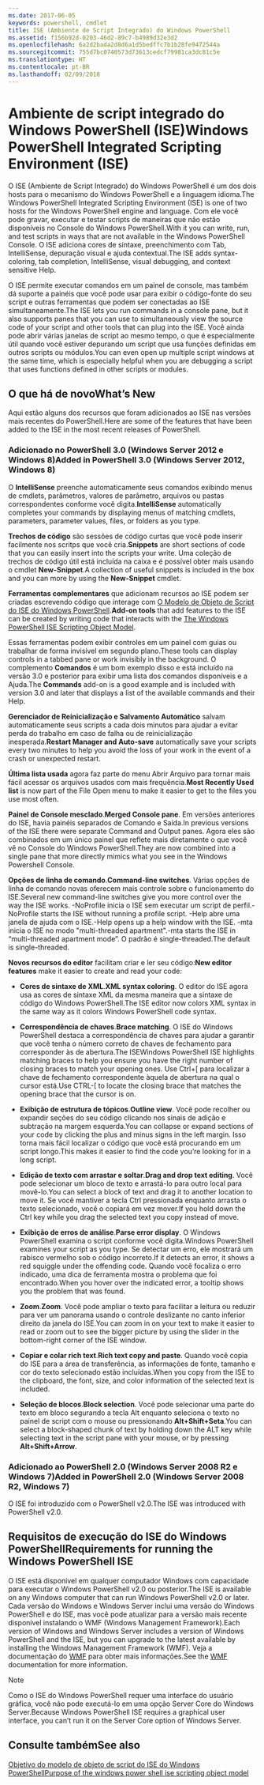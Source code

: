 ```yaml
---
ms.date: 2017-06-05
keywords: powershell, cmdlet
title: ISE (Ambiente de Script Integrado) do Windows PowerShell
ms.assetid: f156b92d-0203-46d2-89c7-b4989d32e3d2
ms.openlocfilehash: 6a2d2bada2d8d6a1d5bedffc7b1b28fe9472544a
ms.sourcegitcommit: 755d7bc0740573d73613cedcf79981ca3dc81c5e
ms.translationtype: HT
ms.contentlocale: pt-BR
ms.lasthandoff: 02/09/2018
---
```

# <a name="windows-powershell-integrated-scripting-environment-ise"></a><span data-ttu-id="86201-103">Ambiente de script integrado do Windows PowerShell (ISE)</span><span class="sxs-lookup"><span data-stu-id="86201-103">Windows PowerShell Integrated Scripting Environment (ISE)</span></span>

<span data-ttu-id="86201-104">O ISE (Ambiente de Script Integrado) do Windows PowerShell é um dos dois hosts para o mecanismo do Windows PowerShell e a linguagem idioma.</span><span class="sxs-lookup"><span data-stu-id="86201-104">The Windows PowerShell Integrated Scripting Environment (ISE) is one of two hosts for the Windows PowerShell engine and language.</span></span> <span data-ttu-id="86201-105">Com ele você pode gravar, executar e testar scripts de maneiras que não estão disponíveis no Console do Windows PowerShell.</span><span class="sxs-lookup"><span data-stu-id="86201-105">With it you can write, run, and test scripts in ways that are not available in the Windows PowerShell Console.</span></span> <span data-ttu-id="86201-106">O ISE adiciona cores de sintaxe, preenchimento com Tab, IntelliSense, depuração visual e ajuda contextual.</span><span class="sxs-lookup"><span data-stu-id="86201-106">The ISE adds syntax-coloring, tab completion, IntelliSense, visual debugging, and context sensitive Help.</span></span>

<span data-ttu-id="86201-107">O ISE permite executar comandos em um painel de console, mas também dá suporte a painéis que você pode usar para exibir o código-fonte do seu script e outras ferramentas que podem ser conectadas ao ISE simultaneamente.</span><span class="sxs-lookup"><span data-stu-id="86201-107">The ISE lets you run commands in a console pane, but it also supports panes that you can use to simultaneously view the source code of your script and other tools that can plug into the ISE.</span></span> <span data-ttu-id="86201-108">Você ainda pode abrir várias janelas de script ao mesmo tempo, o que é especialmente útil quando você estiver depurando um script que usa funções definidas em outros scripts ou módulos.</span><span class="sxs-lookup"><span data-stu-id="86201-108">You can even open up multiple script windows at the same time, which is especially helpful when you are debugging a script that uses functions defined in other scripts or modules.</span></span>

## <a name="whats-new"></a><span data-ttu-id="86201-109">O que há de novo</span><span class="sxs-lookup"><span data-stu-id="86201-109">What’s New</span></span>

<span data-ttu-id="86201-110">Aqui estão alguns dos recursos que foram adicionados ao ISE nas versões mais recentes do PowerShell.</span><span class="sxs-lookup"><span data-stu-id="86201-110">Here are some of the features that have been added to the ISE in the most recent releases of PowerShell.</span></span>

### <a name="added-in-powershell-30-windows-server-2012-windows-8"></a><span data-ttu-id="86201-111">Adicionado no PowerShell 3.0 (Windows Server 2012 e Windows 8)</span><span class="sxs-lookup"><span data-stu-id="86201-111">Added in PowerShell 3.0 (Windows Server 2012, Windows 8)</span></span>

<span data-ttu-id="86201-112">O **IntelliSense** preenche automaticamente seus comandos exibindo menus de cmdlets, parâmetros, valores de parâmetro, arquivos ou pastas correspondentes conforme você digita.</span><span class="sxs-lookup"><span data-stu-id="86201-112">**IntelliSense** automatically completes your commands by displaying menus of matching cmdlets, parameters, parameter values, files, or folders as you type.</span></span>

<span data-ttu-id="86201-113">**Trechos de código** são sessões de código curtas que você pode inserir facilmente nos scritps que você cria.</span><span class="sxs-lookup"><span data-stu-id="86201-113">**Snippets** are short sections of code that you can easily insert into the scripts your write.</span></span> <span data-ttu-id="86201-114">Uma coleção de trechos de código útil está incluída na caixa e é possível obter mais usando o cmdlet **New-Snippet**.</span><span class="sxs-lookup"><span data-stu-id="86201-114">A collection of useful snippets is included in the box and you can more by using the **New-Snippet** cmdlet.</span></span>

<span data-ttu-id="86201-115">**Ferramentas complementares** que adicionam recursos ao ISE podem ser criadas escrevendo código que interage com [O Modelo de Objeto de Script do ISE do Windows PowerShell](../../core-powershell/ise/The-ISE-Object-Model-Hierarchy.md).</span><span class="sxs-lookup"><span data-stu-id="86201-115">**Add-on tools** that add features to the ISE can be created by writing code that interacts with the [The Windows PowerShell ISE Scripting Object Model](../../core-powershell/ise/The-ISE-Object-Model-Hierarchy.md).</span></span>

<span data-ttu-id="86201-116">Essas ferramentas podem exibir controles em um painel com guias ou trabalhar de forma invisível em segundo plano.</span><span class="sxs-lookup"><span data-stu-id="86201-116">These tools can display controls in a tabbed pane or work invisibly in the background.</span></span> <span data-ttu-id="86201-117">O complemento **Comandos** é um bom exemplo disso e está incluído na versão 3.0 e posterior para exibir uma lista dos comandos disponíveis e a Ajuda.</span><span class="sxs-lookup"><span data-stu-id="86201-117">The **Commands** add-on is a good example and is included with version 3.0 and later that displays a list of the available commands and their Help.</span></span>

<span data-ttu-id="86201-118">**Gerenciador de Reinicialização e Salvamento Automático** salvam automaticamente seus scripts a cada dois minutos para ajudar a evitar perda do trabalho em caso de falha ou de reinicialização inesperada.</span><span class="sxs-lookup"><span data-stu-id="86201-118">**Restart Manager and Auto-save** automatically save your scripts every two minutes to help you avoid the loss of your work in the event of a crash or unexpected restart.</span></span>

<span data-ttu-id="86201-119">**Última lista usada** agora faz parte do menu Abrir Arquivo para tornar mais fácil acessar os arquivos usados com mais frequência.</span><span class="sxs-lookup"><span data-stu-id="86201-119">**Most Recently Used list** is now part of the File Open menu to make it easier to get to the files you use most often.</span></span>

<span data-ttu-id="86201-120">**Painel de Console mesclado**.</span><span class="sxs-lookup"><span data-stu-id="86201-120">**Merged Console pane**.</span></span> <span data-ttu-id="86201-121">Em versões anteriores do ISE, havia painéis separados de Comando e Saída.</span><span class="sxs-lookup"><span data-stu-id="86201-121">In previous versions of the ISE there were separate Command and Output panes.</span></span> <span data-ttu-id="86201-122">Agora eles são combinados em um único painel que reflete mais diretamente o que você vê no Console do Windows PowerShell.</span><span class="sxs-lookup"><span data-stu-id="86201-122">They are now combined into a single pane that more directly mimics what you see in the Windows Powershell Console.</span></span>

<span data-ttu-id="86201-123">**Opções de linha de comando**.</span><span class="sxs-lookup"><span data-stu-id="86201-123">**Command-line switches**.</span></span> <span data-ttu-id="86201-124">Várias opções de linha de comando novas oferecem mais controle sobre o funcionamento do ISE.</span><span class="sxs-lookup"><span data-stu-id="86201-124">Several new command-line switches give you more control over the way the ISE works.</span></span> <span data-ttu-id="86201-125">-NoProfile inicia o ISE sem executar um script de perfil.</span><span class="sxs-lookup"><span data-stu-id="86201-125">-NoProfile starts the ISE without running a profile script.</span></span> <span data-ttu-id="86201-126">-Help abre uma janela de ajuda com o ISE.</span><span class="sxs-lookup"><span data-stu-id="86201-126">-Help opens up a help window with the ISE.</span></span> <span data-ttu-id="86201-127">-mta inicia o ISE no modo "multi-threaded apartment".</span><span class="sxs-lookup"><span data-stu-id="86201-127">-mta starts the ISE in “multi-threaded apartment mode”.</span></span> <span data-ttu-id="86201-128">O padrão é single-threaded.</span><span class="sxs-lookup"><span data-stu-id="86201-128">The default is single-threaded.</span></span>

<span data-ttu-id="86201-129">**Novos recursos do editor** facilitam criar e ler seu código:</span><span class="sxs-lookup"><span data-stu-id="86201-129">**New editor features** make it easier to create and read your code:</span></span>

- <span data-ttu-id="86201-130">**Cores de sintaxe de XML**.</span><span class="sxs-lookup"><span data-stu-id="86201-130">**XML syntax coloring**.</span></span> <span data-ttu-id="86201-131">O editor do ISE agora usa as cores de sintaxe XML da mesma maneira que a sintaxe de código do Windows PowerShell.</span><span class="sxs-lookup"><span data-stu-id="86201-131">The ISE editor now colors XML syntax in the same way as it colors Windows PowerShell code syntax.</span></span>

- <span data-ttu-id="86201-132">**Correspondência de chaves**.</span><span class="sxs-lookup"><span data-stu-id="86201-132">**Brace matching**.</span></span> <span data-ttu-id="86201-133">O ISE do Windows PowerShell destaca a correspondência de chaves para ajudar a garantir que você tenha o número correto de chaves de fechamento para corresponder às de abertura.</span><span class="sxs-lookup"><span data-stu-id="86201-133">The ISEWindows PowerShell ISE highlights matching braces to help you ensure you have the right number of closing braces to match your opening ones.</span></span> <span data-ttu-id="86201-134">Use Ctrl+\[ para localizar a chave de fechamento correspondente àquela de abertura na qual o cursor está.</span><span class="sxs-lookup"><span data-stu-id="86201-134">Use CTRL-\[ to locate the closing brace that matches the opening brace that the cursor is on.</span></span>

- <span data-ttu-id="86201-135">**Exibição de estrutura de tópicos**.</span><span class="sxs-lookup"><span data-stu-id="86201-135">**Outline view**.</span></span> <span data-ttu-id="86201-136">Você pode recolher ou expandir seções do seu código clicando nos sinais de adição e subtração na margem esquerda.</span><span class="sxs-lookup"><span data-stu-id="86201-136">You can collapse or expand sections of your code by clicking the plus and minus signs in the left margin.</span></span> <span data-ttu-id="86201-137">Isso torna mais fácil localizar o código que você está procurando em um script longo.</span><span class="sxs-lookup"><span data-stu-id="86201-137">This makes it easier to find the code you’re looking for in a long script.</span></span>

- <span data-ttu-id="86201-138">**Edição de texto com arrastar e soltar**.</span><span class="sxs-lookup"><span data-stu-id="86201-138">**Drag and drop text editing**.</span></span> <span data-ttu-id="86201-139">Você pode selecionar um bloco de texto e arrastá-lo para outro local para movê-lo.</span><span class="sxs-lookup"><span data-stu-id="86201-139">You can select a block of text and drag it to another location to move it.</span></span> <span data-ttu-id="86201-140">Se você mantiver a tecla Ctrl pressionada enquanto arrasta o texto selecionado, você o copiará em vez mover.</span><span class="sxs-lookup"><span data-stu-id="86201-140">If you hold down the Ctrl key while you drag the selected text you copy instead of move.</span></span>

- <span data-ttu-id="86201-141">**Exibição de erros de análise**.</span><span class="sxs-lookup"><span data-stu-id="86201-141">**Parse error display**.</span></span> <span data-ttu-id="86201-142">O Windows PowerShell examina o script conforme você digita.</span><span class="sxs-lookup"><span data-stu-id="86201-142">Windows PowerShell examines your script as you type.</span></span> <span data-ttu-id="86201-143">Se detectar um erro, ele mostrará um rabisco vermelho sob o código incorreto.</span><span class="sxs-lookup"><span data-stu-id="86201-143">If it detects an error, it shows a red squiggle under the offending code.</span></span> <span data-ttu-id="86201-144">Quando você focaliza o erro indicado, uma dica de ferramenta mostra o problema que foi encontrado.</span><span class="sxs-lookup"><span data-stu-id="86201-144">When you hover over the indicated error, a tooltip shows you the problem that was found.</span></span>

- <span data-ttu-id="86201-145">**Zoom**.</span><span class="sxs-lookup"><span data-stu-id="86201-145">**Zoom**.</span></span> <span data-ttu-id="86201-146">Você pode ampliar o texto para facilitar a leitura ou reduzir para ver um panorama usando o controle deslizante no canto inferior direito da janela do ISE.</span><span class="sxs-lookup"><span data-stu-id="86201-146">You can zoom in on your text to make it easier to read or zoom out to see the bigger picture by using the slider in the bottom-right corner of the ISE window.</span></span>

- <span data-ttu-id="86201-147">**Copiar e colar rich text**.</span><span class="sxs-lookup"><span data-stu-id="86201-147">**Rich text copy and paste**.</span></span> <span data-ttu-id="86201-148">Quando você copia do ISE para a área de transferência, as informações de fonte, tamanho e cor do texto selecionado estão incluídas.</span><span class="sxs-lookup"><span data-stu-id="86201-148">When you copy from the ISE to the clipboard, the font, size, and color information of the selected text is included.</span></span>

- <span data-ttu-id="86201-149">**Seleção de blocos**.</span><span class="sxs-lookup"><span data-stu-id="86201-149">**Block selection**.</span></span> <span data-ttu-id="86201-150">Você pode selecionar uma parte do texto em bloco segurando a tecla Alt enquanto seleciona o texto no painel de script com o mouse ou pressionando **Alt+Shift+Seta**.</span><span class="sxs-lookup"><span data-stu-id="86201-150">You can select a block-shaped chunk of text by holding down the ALT key while selecting text in the script pane with your mouse, or by pressing **Alt+Shift+Arrow**.</span></span>

### <a name="added-in-powershell-20-windows-server-2008-r2-windows-7"></a><span data-ttu-id="86201-151">Adicionado ao PowerShell 2.0 (Windows Server 2008 R2 e Windows 7)</span><span class="sxs-lookup"><span data-stu-id="86201-151">Added in PowerShell 2.0 (Windows Server 2008 R2, Windows 7)</span></span>

<span data-ttu-id="86201-152">O ISE foi introduzido com o PowerShell v2.0.</span><span class="sxs-lookup"><span data-stu-id="86201-152">The ISE was introduced with PowerShell v2.0.</span></span>

## <a name="requirements-for-running-the-windows-powershell-ise"></a><span data-ttu-id="86201-153">Requisitos de execução do ISE do Windows PowerShell</span><span class="sxs-lookup"><span data-stu-id="86201-153">Requirements for running the Windows PowerShell ISE</span></span>

<span data-ttu-id="86201-154">O ISE está disponível em qualquer computador Windows com capacidade para executar o Windows PowerShell v2.0 ou posterior.</span><span class="sxs-lookup"><span data-stu-id="86201-154">The ISE is available on any Windows computer that can run Windows PowerShell v2.0 or later.</span></span> <span data-ttu-id="86201-155">Cada versão do Windows e Windows Server inclui uma versão do Windows PowerShell e do ISE, mas você pode atualizar para a versão mais recente disponível instalando o WMF (Windows Management Framework).</span><span class="sxs-lookup"><span data-stu-id="86201-155">Each version of Windows and Windows Server includes a version of Windows PowerShell and the ISE, but you can upgrade to the latest available by installing the Windows Management Framework (WMF).</span></span> <span data-ttu-id="86201-156">Veja a documentação do [WMF](/powershell/wmf/readme) para obter mais informações.</span><span class="sxs-lookup"><span data-stu-id="86201-156">See the [WMF](/powershell/wmf/readme) documentation for more information.</span></span>

> [!NOTE]
> <span data-ttu-id="86201-157">Como o ISE do Windows PowerShell requer uma interface do usuário gráfica, você não pode executá-lo em uma opção Server Core do Windows Server.</span><span class="sxs-lookup"><span data-stu-id="86201-157">Because Windows PowerShell ISE requires a graphical user interface, you can’t run it on the Server Core option of Windows Server.</span></span>

## <a name="see-also"></a><span data-ttu-id="86201-158">Consulte também</span><span class="sxs-lookup"><span data-stu-id="86201-158">See also</span></span>

[<span data-ttu-id="86201-159">Objetivo do modelo de objeto de script do ISE do Windows PowerShell</span><span class="sxs-lookup"><span data-stu-id="86201-159">Purpose of the windows power shell ise scripting object model</span></span>](../../core-powershell/ise/Purpose-of-the-Windows-PowerShell-ISE-Scripting-Object-Model.md)
